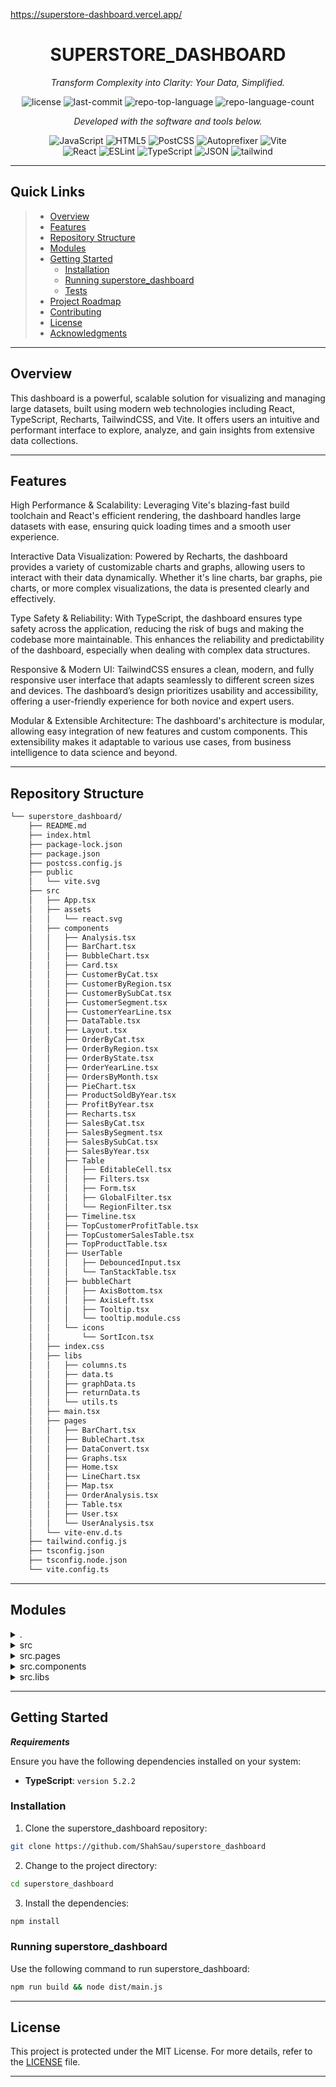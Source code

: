 https://superstore-dashboard.vercel.app/


<p align="center">
    <h1 align="center">SUPERSTORE_DASHBOARD</h1>
</p>
<p align="center">
    <em>Transform Complexity into Clarity: Your Data, Simplified.</em>
</p>
<p align="center">
	<img src="https://img.shields.io/github/license/ShahSau/superstore_dashboard?style=flat&color=0080ff" alt="license">
	<img src="https://img.shields.io/github/last-commit/ShahSau/superstore_dashboard?style=flat&logo=git&logoColor=white&color=0080ff" alt="last-commit">
	<img src="https://img.shields.io/github/languages/top/ShahSau/superstore_dashboard?style=flat&color=0080ff" alt="repo-top-language">
	<img src="https://img.shields.io/github/languages/count/ShahSau/superstore_dashboard?style=flat&color=0080ff" alt="repo-language-count">
<p>
<p align="center">
		<em>Developed with the software and tools below.</em>
</p>
<p align="center">
	<img src="https://img.shields.io/badge/JavaScript-F7DF1E.svg?style=flat&logo=JavaScript&logoColor=black" alt="JavaScript">
	<img src="https://img.shields.io/badge/HTML5-E34F26.svg?style=flat&logo=HTML5&logoColor=white" alt="HTML5">
	<img src="https://img.shields.io/badge/PostCSS-DD3A0A.svg?style=flat&logo=PostCSS&logoColor=white" alt="PostCSS">
	<img src="https://img.shields.io/badge/Autoprefixer-DD3735.svg?style=flat&logo=Autoprefixer&logoColor=white" alt="Autoprefixer">
	<img src="https://img.shields.io/badge/Vite-646CFF.svg?style=flat&logo=Vite&logoColor=white" alt="Vite">
	<br>
	<img src="https://img.shields.io/badge/React-61DAFB.svg?style=flat&logo=React&logoColor=black" alt="React">
	<img src="https://img.shields.io/badge/ESLint-4B32C3.svg?style=flat&logo=ESLint&logoColor=white" alt="ESLint">
	<img src="https://img.shields.io/badge/TypeScript-3178C6.svg?style=flat&logo=TypeScript&logoColor=white" alt="TypeScript">
	<img src="https://img.shields.io/badge/JSON-000000.svg?style=flat&logo=JSON&logoColor=white" alt="JSON">
    <img src="https://img.shields.io/badge/Tailwind_CSS-38B2AC?style=flat&logo=tailwind-css&logoColor=white" alt="tailwind">
</p>
<hr>

##  Quick Links

> - [ Overview](#-overview)
> - [ Features](#-features)
> - [ Repository Structure](#-repository-structure)
> - [ Modules](#-modules)
> - [ Getting Started](#-getting-started)
>   - [ Installation](#-installation)
>   - [ Running superstore_dashboard](#-running-superstore_dashboard)
>   - [ Tests](#-tests)
> - [ Project Roadmap](#-project-roadmap)
> - [ Contributing](#-contributing)
> - [ License](#-license)
> - [ Acknowledgments](#-acknowledgments)

---

##  Overview

This dashboard is a powerful, scalable solution for visualizing and managing large datasets, built using modern web technologies including React, TypeScript, Recharts, TailwindCSS, and Vite. It offers users an intuitive and performant interface to explore, analyze, and gain insights from extensive data collections.

---

##  Features

High Performance & Scalability: Leveraging Vite's blazing-fast build toolchain and React's efficient rendering, the dashboard handles large datasets with ease, ensuring quick loading times and a smooth user experience.

Interactive Data Visualization: Powered by Recharts, the dashboard provides a variety of customizable charts and graphs, allowing users to interact with their data dynamically. Whether it's line charts, bar graphs, pie charts, or more complex visualizations, the data is presented clearly and effectively.

Type Safety & Reliability: With TypeScript, the dashboard ensures type safety across the application, reducing the risk of bugs and making the codebase more maintainable. This enhances the reliability and predictability of the dashboard, especially when dealing with complex data structures.

Responsive & Modern UI: TailwindCSS ensures a clean, modern, and fully responsive user interface that adapts seamlessly to different screen sizes and devices. The dashboard’s design prioritizes usability and accessibility, offering a user-friendly experience for both novice and expert users.

Modular & Extensible Architecture: The dashboard's architecture is modular, allowing easy integration of new features and custom components. This extensibility makes it adaptable to various use cases, from business intelligence to data science and beyond.

---

##  Repository Structure

```sh
└── superstore_dashboard/
    ├── README.md
    ├── index.html
    ├── package-lock.json
    ├── package.json
    ├── postcss.config.js
    ├── public
    │   └── vite.svg
    ├── src
    │   ├── App.tsx
    │   ├── assets
    │   │   └── react.svg
    │   ├── components
    │   │   ├── Analysis.tsx
    │   │   ├── BarChart.tsx
    │   │   ├── BubbleChart.tsx
    │   │   ├── Card.tsx
    │   │   ├── CustomerByCat.tsx
    │   │   ├── CustomerByRegion.tsx
    │   │   ├── CustomerBySubCat.tsx
    │   │   ├── CustomerSegment.tsx
    │   │   ├── CustomerYearLine.tsx
    │   │   ├── DataTable.tsx
    │   │   ├── Layout.tsx
    │   │   ├── OrderByCat.tsx
    │   │   ├── OrderByRegion.tsx
    │   │   ├── OrderByState.tsx
    │   │   ├── OrderYearLine.tsx
    │   │   ├── OrdersByMonth.tsx
    │   │   ├── PieChart.tsx
    │   │   ├── ProductSoldByYear.tsx
    │   │   ├── ProfitByYear.tsx
    │   │   ├── Recharts.tsx
    │   │   ├── SalesByCat.tsx
    │   │   ├── SalesBySegment.tsx
    │   │   ├── SalesBySubCat.tsx
    │   │   ├── SalesByYear.tsx
    │   │   ├── Table
    │   │   │   ├── EditableCell.tsx
    │   │   │   ├── Filters.tsx
    │   │   │   ├── Form.tsx
    │   │   │   ├── GlobalFilter.tsx
    │   │   │   └── RegionFilter.tsx
    │   │   ├── Timeline.tsx
    │   │   ├── TopCustomerProfitTable.tsx
    │   │   ├── TopCustomerSalesTable.tsx
    │   │   ├── TopProductTable.tsx
    │   │   ├── UserTable
    │   │   │   ├── DebouncedInput.tsx
    │   │   │   └── TanStackTable.tsx
    │   │   ├── bubbleChart
    │   │   │   ├── AxisBottom.tsx
    │   │   │   ├── AxisLeft.tsx
    │   │   │   ├── Tooltip.tsx
    │   │   │   └── tooltip.module.css
    │   │   └── icons
    │   │       └── SortIcon.tsx
    │   ├── index.css
    │   ├── libs
    │   │   ├── columns.ts
    │   │   ├── data.ts
    │   │   ├── graphData.ts
    │   │   ├── returnData.ts
    │   │   └── utils.ts
    │   ├── main.tsx
    │   ├── pages
    │   │   ├── BarChart.tsx
    │   │   ├── BubleChart.tsx
    │   │   ├── DataConvert.tsx
    │   │   ├── Graphs.tsx
    │   │   ├── Home.tsx
    │   │   ├── LineChart.tsx
    │   │   ├── Map.tsx
    │   │   ├── OrderAnalysis.tsx
    │   │   ├── Table.tsx
    │   │   ├── User.tsx
    │   │   └── UserAnalysis.tsx
    │   └── vite-env.d.ts
    ├── tailwind.config.js
    ├── tsconfig.json
    ├── tsconfig.node.json
    └── vite.config.ts
```

---

##  Modules

<details closed><summary>.</summary>

| File                                                                                                 | Summary                                        |
| ---                                                                                                  | ---                                            |
| [tsconfig.json](https://github.com/ShahSau/superstore_dashboard/blob/master/tsconfig.json)           | Typescript config file prompt `tsconfig.json`      |     
| [package.json](https://github.com/ShahSau/superstore_dashboard/blob/master/package.json)             | List of all packages for prompt `package.json`       |
</details>

<details closed><summary>src</summary>

| File                                                                                           | Summary                                       |
| ---                                                                                            | ---                                           |
| [App.tsx](https://github.com/ShahSau/superstore_dashboard/blob/master/src/App.tsx)             | Entry file of the app prompt `src/App.tsx`       |

</details>

<details closed><summary>src.pages</summary>

| File                                                                                                         | Summary                                                 |
| ---                                                                                                          | ---                                                     |
| [Map.tsx](https://github.com/ShahSau/superstore_dashboard/blob/master/src/pages/Map.tsx)                     | Map page prompt `src/pages/Map.tsx`           |
| [LineChart.tsx](https://github.com/ShahSau/superstore_dashboard/blob/master/src/pages/LineChart.tsx)         | Line Chart page for prompt `src/pages/LineChart.tsx`     |
| [Graphs.tsx](https://github.com/ShahSau/superstore_dashboard/blob/master/src/pages/Graphs.tsx)               | Grph page prompt `src/pages/Graphs.tsx`        |
| [User.tsx](https://github.com/ShahSau/superstore_dashboard/blob/master/src/pages/User.tsx)                   | User page for prompt `src/pages/User.tsx`          |
| [OrderAnalysis.tsx](https://github.com/ShahSau/superstore_dashboard/blob/master/src/pages/OrderAnalysis.tsx) | Order analysis page for prompt `src/pages/OrderAnalysis.tsx` |
| [UserAnalysis.tsx](https://github.com/ShahSau/superstore_dashboard/blob/master/src/pages/UserAnalysis.tsx)   | User Analysis page for prompt `src/pages/UserAnalysis.tsx`  |
| [Table.tsx](https://github.com/ShahSau/superstore_dashboard/blob/master/src/pages/Table.tsx)                 | Table page for prompt `src/pages/Table.tsx`         |
| [DataConvert.tsx](https://github.com/ShahSau/superstore_dashboard/blob/master/src/pages/DataConvert.tsx)     | Data Convert Page for prompt `src/pages/DataConvert.tsx`   |
| [BubleChart.tsx](https://github.com/ShahSau/superstore_dashboard/blob/master/src/pages/BubleChart.tsx)       | Bubble Chart page for prompt `src/pages/BubleChart.tsx`    |
| [BarChart.tsx](https://github.com/ShahSau/superstore_dashboard/blob/master/src/pages/BarChart.tsx)           | Bar Cahrt page for prompt `src/pages/BarChart.tsx`      |
| [Home.tsx](https://github.com/ShahSau/superstore_dashboard/blob/master/src/pages/Home.tsx)                   | Home Page for prompt `src/pages/Home.tsx`          |

</details>

<details closed><summary>src.components</summary>

| File                                                                                                                                | Summary                                                               |
| ---                                                                                                                                 | ---                                                                   |
| [Analysis.tsx](https://github.com/ShahSau/superstore_dashboard/blob/master/src/components/Analysis.tsx)                             | Analysis Componentfor prompt `src/components/Analysis.tsx`               |
| [CustomerByCat.tsx](https://github.com/ShahSau/superstore_dashboard/blob/master/src/components/CustomerByCat.tsx)                   | Customer By Category component for prompt `src/components/CustomerByCat.tsx`          |
| [TopProductTable.tsx](https://github.com/ShahSau/superstore_dashboard/blob/master/src/components/TopProductTable.tsx)               | Top Product table component for prompt `src/components/TopProductTable.tsx`        |
| [SalesByCat.tsx](https://github.com/ShahSau/superstore_dashboard/blob/master/src/components/SalesByCat.tsx)                         | Sales by category component for prompt `src/components/SalesByCat.tsx`             |
| [Card.tsx](https://github.com/ShahSau/superstore_dashboard/blob/master/src/components/Card.tsx)                                     | Card Component for prompt `src/components/Card.tsx`                   |
| [BubbleChart.tsx](https://github.com/ShahSau/superstore_dashboard/blob/master/src/components/BubbleChart.tsx)                       | Bubble Chart component for prompt `src/components/BubbleChart.tsx`            |
| [Timeline.tsx](https://github.com/ShahSau/superstore_dashboard/blob/master/src/components/Timeline.tsx)                             | Timeline component for prompt `src/components/Timeline.tsx`               |
| [PieChart.tsx](https://github.com/ShahSau/superstore_dashboard/blob/master/src/components/PieChart.tsx)                             | Pie Chart component for prompt `src/components/PieChart.tsx`               |
| [SalesBySegment.tsx](https://github.com/ShahSau/superstore_dashboard/blob/master/src/components/SalesBySegment.tsx)                 | Sales By Sagment Component for prompt `src/components/SalesBySegment.tsx`         |
| [DataTable.tsx](https://github.com/ShahSau/superstore_dashboard/blob/master/src/components/DataTable.tsx)                           | Data table Component for prompt `src/components/DataTable.tsx`              |
| [TopCustomerSalesTable.tsx](https://github.com/ShahSau/superstore_dashboard/blob/master/src/components/TopCustomerSalesTable.tsx)   |Top Customer Sales Component for prompt `src/components/TopCustomerSalesTable.tsx`  |
| [CustomerYearLine.tsx](https://github.com/ShahSau/superstore_dashboard/blob/master/src/components/CustomerYearLine.tsx)             | Customer year line Component for prompt `src/components/CustomerYearLine.tsx`       |
| [CustomerByRegion.tsx](https://github.com/ShahSau/superstore_dashboard/blob/master/src/components/CustomerByRegion.tsx)             | Customer by region Component for prompt `src/components/CustomerByRegion.tsx`       |
| [SalesBySubCat.tsx](https://github.com/ShahSau/superstore_dashboard/blob/master/src/components/SalesBySubCat.tsx)                   | Sales by subcategory Component for prompt `src/components/SalesBySubCat.tsx`          |
| [OrderByRegion.tsx](https://github.com/ShahSau/superstore_dashboard/blob/master/src/components/OrderByRegion.tsx)                   | Order by region Component for prompt `src/components/OrderByRegion.tsx`          |
| [OrderYearLine.tsx](https://github.com/ShahSau/superstore_dashboard/blob/master/src/components/OrderYearLine.tsx)                   | order year line Component for prompt `src/components/OrderYearLine.tsx`          |
| [ProductSoldByYear.tsx](https://github.com/ShahSau/superstore_dashboard/blob/master/src/components/ProductSoldByYear.tsx)           | Product sold by year Component for prompt `src/components/ProductSoldByYear.tsx`      |
| [CustomerBySubCat.tsx](https://github.com/ShahSau/superstore_dashboard/blob/master/src/components/CustomerBySubCat.tsx)             | Customer by sub category Component for prompt `src/components/CustomerBySubCat.tsx`       |
| [Layout.tsx](https://github.com/ShahSau/superstore_dashboard/blob/master/src/components/Layout.tsx)                                 | Layput  for prompt `src/components/Layout.tsx`                 |
| [ProfitByYear.tsx](https://github.com/ShahSau/superstore_dashboard/blob/master/src/components/ProfitByYear.tsx)                     | Profit by year Component for prompt `src/components/ProfitByYear.tsx`           |
| [OrderByState.tsx](https://github.com/ShahSau/superstore_dashboard/blob/master/src/components/OrderByState.tsx)                     | Order by state Component for prompt `src/components/OrderByState.tsx`           |
| [BarChart.tsx](https://github.com/ShahSau/superstore_dashboard/blob/master/src/components/BarChart.tsx)                             | Bar Chart Component for prompt `src/components/BarChart.tsx`               |
| [CustomerSegment.tsx](https://github.com/ShahSau/superstore_dashboard/blob/master/src/components/CustomerSegment.tsx)               | Customer segment Component for prompt `src/components/CustomerSegment.tsx`        |
| [OrderByCat.tsx](https://github.com/ShahSau/superstore_dashboard/blob/master/src/components/OrderByCat.tsx)                         | order by category Component for prompt `src/components/OrderByCat.tsx`             |
| [Recharts.tsx](https://github.com/ShahSau/superstore_dashboard/blob/master/src/components/Recharts.tsx)                             | Line & Pie chart Component for prompt `src/components/Recharts.tsx`               |
| [TopCustomerProfitTable.tsx](https://github.com/ShahSau/superstore_dashboard/blob/master/src/components/TopCustomerProfitTable.tsx) | Top customer profile table Component for prompt `src/components/TopCustomerProfitTable.tsx` |
| [SalesByYear.tsx](https://github.com/ShahSau/superstore_dashboard/blob/master/src/components/SalesByYear.tsx)                       | Sales by year Component for prompt `src/components/SalesByYear.tsx`            |
| [OrdersByMonth.tsx](https://github.com/ShahSau/superstore_dashboard/blob/master/src/components/OrdersByMonth.tsx)                   | Orders by month Component for prompt `src/components/OrdersByMonth.tsx`          |

</details>




<details closed><summary>src.libs</summary>

| File                                                                                                | Summary                                            |
| ---                                                                                                 | ---                                                |
| [utils.ts](https://github.com/ShahSau/superstore_dashboard/blob/master/src/libs/utils.ts)           | utils file for prompt `src/libs/utils.ts`      |
| [graphData.ts](https://github.com/ShahSau/superstore_dashboard/blob/master/src/libs/graphData.ts)   | initial graph data file for prompt `src/libs/graphData.ts`  |
| [returnData.ts](https://github.com/ShahSau/superstore_dashboard/blob/master/src/libs/returnData.ts) | return dataset for prompt `src/libs/returnData.ts` |
| [data.ts](https://github.com/ShahSau/superstore_dashboard/blob/master/src/libs/data.ts)             | Data set for prompt `src/libs/data.ts`       |
| [columns.ts](https://github.com/ShahSau/superstore_dashboard/blob/master/src/libs/columns.ts)       | list of column for prompt `src/libs/columns.ts`    |

</details>

---

##  Getting Started

***Requirements***

Ensure you have the following dependencies installed on your system:

* **TypeScript**: `version 5.2.2`

###  Installation

1. Clone the superstore_dashboard repository:

```sh
git clone https://github.com/ShahSau/superstore_dashboard
```

2. Change to the project directory:

```sh
cd superstore_dashboard
```

3. Install the dependencies:

```sh
npm install
```

###  Running superstore_dashboard

Use the following command to run superstore_dashboard:

```sh
npm run build && node dist/main.js
```

---


##  License

This project is protected under the MIT License. For more details, refer to the [LICENSE](https://github.com/ShahSau/turbo?tab=MIT-1-ov-file#readme) file.

---

